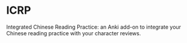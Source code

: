 # ICRP
Integrated Chinese Reading Practice: an Anki add-on to integrate your Chinese reading practice with your character reviews.
